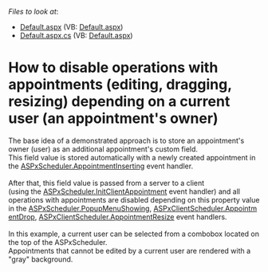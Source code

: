 <!-- default file list -->
*Files to look at*:

* [Default.aspx](./CS/WebApplication1/Default.aspx) (VB: [Default.aspx](./VB/WebApplication1/Default.aspx))
* [Default.aspx.cs](./CS/WebApplication1/Default.aspx.cs) (VB: [Default.aspx](./VB/WebApplication1/Default.aspx))
<!-- default file list end -->
# How to disable operations with appointments (editing, dragging, resizing) depending on a current user (an appointment's owner)


<p>The base idea of a demonstrated approach is to store an appointment's owner (user) as an additional appointment's custom field.<br>This field value is stored automatically with a newly created appointment in the <a href="https://documentation.devexpress.com/#AspNet/DevExpressWebASPxSchedulerASPxScheduler_AppointmentInsertingtopic">ASPxScheduler.AppointmentInserting</a> event handler.<br><br>After that, this field value is passed from a server to a client (using the <a href="https://documentation.devexpress.com/#AspNet/DevExpressWebASPxSchedulerASPxScheduler_InitClientAppointmenttopic">ASPxScheduler.InitClientAppointment</a> event handler) and all operations with appointments are disabled depending on this property value in the <a href="https://documentation.devexpress.com/#AspNet/DevExpressWebASPxSchedulerASPxScheduler_PopupMenuShowingtopic">ASPxScheduler.PopupMenuShowing</a>, <a href="https://documentation.devexpress.com/#AspNet/DevExpressWebASPxSchedulerScriptsASPxClientScheduler_AppointmentDroptopic">ASPxClientScheduler.AppointmentDrop</a>, <a href="https://documentation.devexpress.com/#AspNet/DevExpressWebASPxSchedulerScriptsASPxClientScheduler_AppointmentResizetopic">ASPxClientScheduler.AppointmentResize</a> event handlers.<br><br>In this example, a current user can be selected from a combobox located on the top of the ASPxScheduler.<br>Appointments that cannot be edited by a current user are rendered with a "gray" background.</p>

<br/>


